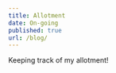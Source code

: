 ```yaml
---
title: Allotment
date: On-going
published: true
url: /blog/
---
```


Keeping track of my allotment!

